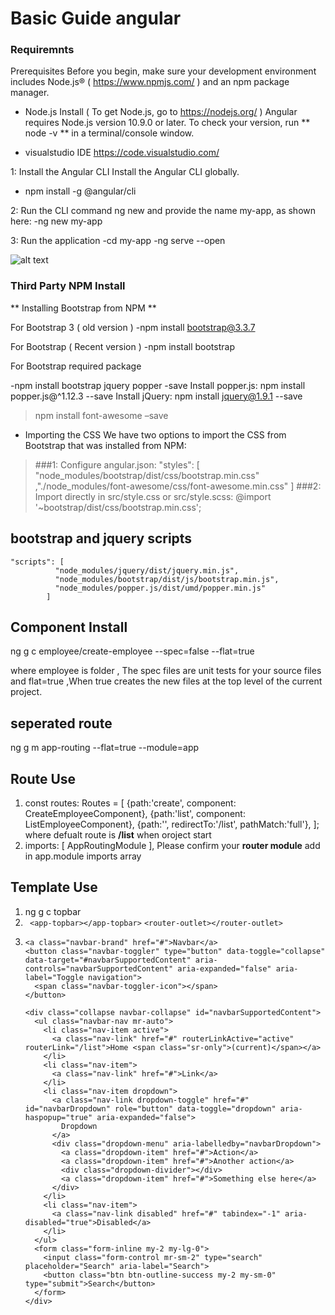 # Basic Guide angular 

### Requiremnts

Prerequisites
Before you begin, make sure your development environment includes Node.js® ( https://www.npmjs.com/ ) and an npm package manager.

- Node.js Install ( To get Node.js, go to https://nodejs.org/ )
 Angular requires Node.js version 10.9.0 or later. To check your version, run ** node -v ** in a terminal/console window.
 
 - visualstudio IDE https://code.visualstudio.com/
 
1: Install the Angular CLI
 Install the Angular CLI globally.
 - npm install -g @angular/cli
 
2: Run the CLI command ng new and provide the name my-app, as shown here:
 -ng new my-app
 
3: Run the application
 -cd my-app
 -ng serve --open

![alt text](https://www.eclipse.org/community/eclipse_newsletter/2017/january/images/cli.png)

### Third Party NPM Install

**  Installing Bootstrap from NPM ** 

For Bootstrap 3 ( old version )
 -npm install bootstrap@3.3.7
 
 For Bootstrap  ( Recent version )
 -npm install bootstrap
 
 For Bootstrap required package
 
 -npm install bootstrap jquery popper -save 
Install popper.js: npm install popper.js@^1.12.3 --save
Install jQuery: npm install jquery@1.9.1 --save
 
> npm install font-awesome –save 
-  Importing the CSS
We have two options to import the CSS from Bootstrap that was installed from NPM:

> ###1: Configure angular.json:
    "styles": [
              "node_modules/bootstrap/dist/css/bootstrap.min.css"
               ,"./node_modules/font-awesome/css/font-awesome.min.css"
               ]
> ###2: Import directly in src/style.css or src/style.scss:
@import '~bootstrap/dist/css/bootstrap.min.css';
## bootstrap and jquery scripts
    "scripts": [
              "node_modules/jquery/dist/jquery.min.js",
              "node_modules/bootstrap/dist/js/bootstrap.min.js",
              "node_modules/popper.js/dist/umd/popper.min.js"
            ]

## Component Install

ng g c employee/create-employee --spec=false --flat=true

where employee is folder , The spec files are unit tests for your source files and flat=true ,When true creates the new files at the top level of the current project.

## seperated  route

 ng g m app-routing --flat=true --module=app

## Route Use
 1. const routes: Routes = [
  {path:'create', component: CreateEmployeeComponent},
  {path:'list', component: ListEmployeeComponent},
  {path:'', redirectTo:'/list', pathMatch:'full'},
];
where defualt route is **/list** when oroject start
 2. imports: [
    AppRoutingModule
  ],
Please confirm your **router module** add in app.module imports array
## Template Use
1. ng g c topbar
2. ``` <app-topbar></app-topbar>```
   ```<router-outlet></router-outlet>```
3.  ```<nav class="navbar navbar-expand-lg navbar-dark bg-dark"> 
    <a class="navbar-brand" href="#">Navbar</a>
    <button class="navbar-toggler" type="button" data-toggle="collapse" data-target="#navbarSupportedContent" aria-controls="navbarSupportedContent" aria-expanded="false" aria-label="Toggle navigation">
      <span class="navbar-toggler-icon"></span>
    </button>
  
    <div class="collapse navbar-collapse" id="navbarSupportedContent">
      <ul class="navbar-nav mr-auto">
        <li class="nav-item active">
          <a class="nav-link" href="#" routerLinkActive="active" routerLink="/list">Home <span class="sr-only">(current)</span></a>
        </li>
        <li class="nav-item">
          <a class="nav-link" href="#">Link</a>
        </li>
        <li class="nav-item dropdown">
          <a class="nav-link dropdown-toggle" href="#" id="navbarDropdown" role="button" data-toggle="dropdown" aria-haspopup="true" aria-expanded="false">
            Dropdown
          </a>
          <div class="dropdown-menu" aria-labelledby="navbarDropdown">
            <a class="dropdown-item" href="#">Action</a>
            <a class="dropdown-item" href="#">Another action</a>
            <div class="dropdown-divider"></div>
            <a class="dropdown-item" href="#">Something else here</a>
          </div>
        </li>
        <li class="nav-item">
          <a class="nav-link disabled" href="#" tabindex="-1" aria-disabled="true">Disabled</a>
        </li>
      </ul>
      <form class="form-inline my-2 my-lg-0">
        <input class="form-control mr-sm-2" type="search" placeholder="Search" aria-label="Search">
        <button class="btn btn-outline-success my-2 my-sm-0" type="submit">Search</button>
      </form>
    </div>
  </nav>  

   
